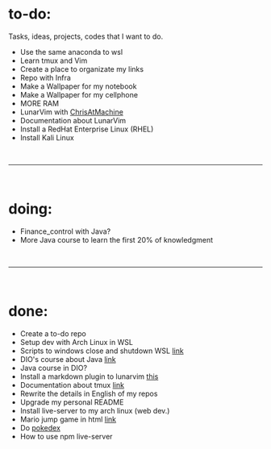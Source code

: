 # **to-do:**
Tasks, ideas, projects, codes that I want to do.
- Use the same anaconda to wsl
- Learn tmux and Vim
- Create a place to organizate my links
- Repo with Infra
- Make a Wallpaper for my notebook
- Make a Wallpaper for my cellphone
- MORE RAM
- LunarVim with [ChrisAtMachine](https://www.youtube.com/c/ChrisAtMachine/playlists)
- Documentation about LunarVim
- Install a RedHat Enterprise Linux (RHEL)
- Install Kali Linux

<br>

-----------------------------

<br>

# **doing:**
- Finance_control with Java?
- More Java course to learn the first 20% of knowledgment

<br>

-----------------------------

<br>

# **done:**
- Create a to-do repo
- Setup dev with Arch Linux in WSL
- Scripts to windows close and shutdown WSL [link](https://github.com/LuanB-compt/Setup/blob/master/Powershell/wsl_poweroff.ps1)
- DIO's course about Java [link](https://web.dio.me/play?tab=cursos)
- Java course in DIO?
- Install a markdown plugin to lunarvim [this](https://github.com/iamcco/markdown-preview.nvim)
- Documentation about tmux [link](https://github.com/LuanB-compt/documentation/blob/master/tmux.md)
- Rewrite the details in English of my repos
- Upgrade my personal README
- Install live-server to my arch linux (web dev.)
- Mario jump game in html [link](https://luanb-compt.github.io/mario-game-html/)
- Do [pokedex](https://www.youtube.com/watch?v=SjtdH3dWLa8)
- How to use npm live-server

